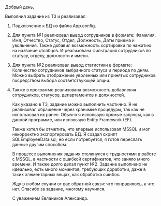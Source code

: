 Добрый день,

Выполнил задание из ТЗ и реализовал:

1. Подключение к БД из файла App.config.
2. Для пункта №1 реализовал вывод сотрудников в формате: Фамилия, Имя, Отчество, Статус, Отдел, Должность, Даты приема и увольнения.
   Также добавил возможность сортировки по нажатию на название столбцов. И реализована фильтрация сотрудников по статусу, отделу, должности и имени.
3. Для пункта №2 реализовал вывод статистики в формате: Количество сотрудников выбранного статуса и периода по дням.
   Можно выбрать отображение уволенных или принятых сотрудников посредством выбора соответствующей опции.
4. Также в программе реализована возможность добавления сотрудников, статусов, департаментов и должностей.
 
   Как указано в ТЗ, задание можно выполнить частично.
   Я не реализовал обращение через хранимые процедуры, так как не использовал их ранее. Обычно я использую прямые запросы, как в данной программе, или использую Entity Framework (EF).

   Также хотел бы отметить, что впервые использовал MSSQL и мог некорректно экспортировать БД. Я создал скрипт SQLEmployeeData.sql, но если потребуется, я готов переслать данные другим способом.

   В процессе выполнения задания столкнулся с трудностями в работе с MSSQL, в частности с ошибкой сертификатов, что заняло много времени.
   И также долго делал пункт №2. Задание выполнено не идеально, есть много моментов, требующих доработки, даже в таких элементарных вещах, как обработка ошибок.

   Жду в любом случии от вас обратной связи: что понравилось, а что нет. Спасибо за задание, многому научился.

   С уважением Евлаников Александр.
